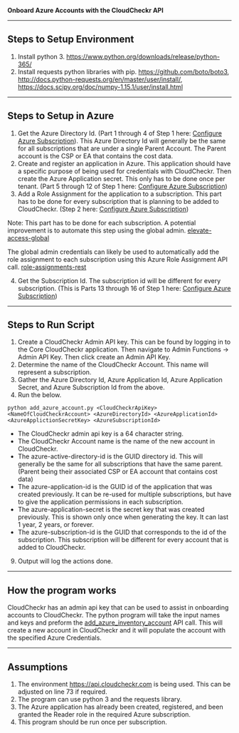 **Onboard Azure Accounts with the CloudCheckr API**

---

## Steps to Setup Environment


1. Install python 3. https://www.python.org/downloads/release/python-365/
2. Install requests python libraries with pip. https://github.com/boto/boto3, http://docs.python-requests.org/en/master/user/install/, https://docs.scipy.org/doc/numpy-1.15.1/user/install.html

---

## Steps to Setup in Azure


1. Get the Azure Directory Id. (Part 1 through 4 of Step 1 here: [Configure Azure Subscription](https://success.cloudcheckr.com/article/lh39ppglft-configure-a-subscription-account-onboarding)). This Azure Directory Id will generally be the same for all subscriptions that are under a single Parent Account. The Parent account is the CSP or EA that contains the cost data.
2. Create and register an application in Azure. This application should have a specific purpose of being used for credentials with CloudCheckr. Then create the Azure Application secret. This only has to be done once per tenant. (Part 5 through 12 of Step 1 here: [Configure Azure Subscription](https://success.cloudcheckr.com/article/lh39ppglft-configure-a-subscription-account-onboarding))
3. Add a Role Assignment for the application to a subscription. This part has to be done for every subscription that is planning to be
added to CloudCheckr. (Step 2 here: [Configure Azure Subscription](https://success.cloudcheckr.com/article/lh39ppglft-configure-a-subscription-account-onboarding))

Note: This part has to be done for each subscription. A potential improvement is to automate this step using the global admin.
[elevate-access-global](https://docs.microsoft.com/en-us/azure/role-based-access-control/elevate-access-global-admin)

The global admin credentials can likely be used to automatically add the role assignment to each subscription using this Azure Role Assignment API call.
[role-assignments-rest](https://docs.microsoft.com/en-us/azure/role-based-access-control/role-assignments-rest)

4. Get the Subscription Id. The subscription id will be different for every subscription. (This is Parts 13 through 16 of Step 1 here: [Configure Azure Subscription](https://success.cloudcheckr.com/article/lh39ppglft-configure-a-subscription-account-onboarding))

---

## Steps to Run Script


1. Create a CloudCheckr Admin API key. This can be found by logging in to the Core CloudCheckr application. Then navigate to Admin Functions -> Admin API Key. Then click create an Admin API Key.
2. Determine the name of the CloudCheckr Account. This name will represent a subscription.
3. Gather the Azure Directory Id, Azure Application Id, Azure Application Secret, and Azure Subscription Id from the above.
4. Run the below.

```
python add_azure_account.py <CloudCheckrApiKey> <NameOfCloudCheckrAccount> <AzureDirectoryId> <AzureApplicationId> <AzureApplictionSecretKey> <AzureSubscriptionId>
```
* The CloudCheckr admin api key is a 64 character string.
* The CloudCheckr Account name is the name of the new account in CloudCheckr.
* The azure-active-directory-id is the GUID directory id. This will generally be the same for all subscriptions that have the same parent. (Parent being their associated CSP or EA account that contains cost data)
* The azure-application-id is the GUID id of the application that was created previously. It can be re-used for multiple subscriptions, but have to give the application permissions in each subscription.
* The azure-application-secret is the secret key that was created previously. This is shown only once when generating the key. It can last 1 year, 2 years, or forever.
* The azure-subscription-id is the GUID that corresponds to the id of the subscription. This subscription will be different for every account that is added to CloudCheckr. 
9. Output will log the actions done.

---

## How the program works


CloudCheckr has an admin api key that can be used to assist in onboarding accounts to CloudCheckr. The python program will take the input names and keys and preform the [add_azure_inventory_account](https://success.cloudcheckr.com/article/eem9bajrak-api-reference-guide-azure#addazureinventoryaccount) API call. This will create a new account in CloudCheckr and it will populate the account with the specified Azure Credentials.

---

## Assumptions


1. The environment https://api.cloudcheckr.com is being used. This can be adjusted on line 73 if required.
2. The program can use python 3 and the requests library.
3. The Azure application has already been created, registered, and been granted the Reader role in the required Azure subscription.
4. This program should be run once per subscription.
